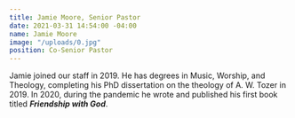 ```yaml
---
title: Jamie Moore, Senior Pastor
date: 2021-03-31 14:54:00 -04:00
name: Jamie Moore
image: "/uploads/0.jpg"
position: Co-Senior Pastor
---
```


Jamie joined our staff in 2019. He has degrees in Music, Worship, and Theology, completing his PhD dissertation on the theology of A. W. Tozer in 2019. In 2020, during the pandemic he wrote and published his first book titled ***Friendship with God***.
